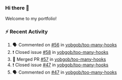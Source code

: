 ### Hi there 👋
Welcome to my portfolio!

### ⚡ Recent Activity
<!--START_SECTION:activity-->
1. 🗣 Commented on [#56](https://github.com/yobgob/too-many-hooks/issues/56) in [yobgob/too-many-hooks](https://github.com/yobgob/too-many-hooks)
2. ❗️ Closed issue [#58](https://github.com/yobgob/too-many-hooks/issues/58) in [yobgob/too-many-hooks](https://github.com/yobgob/too-many-hooks)
3. 🎉 Merged PR [#57](https://github.com/yobgob/too-many-hooks/pull/57) in [yobgob/too-many-hooks](https://github.com/yobgob/too-many-hooks)
4. ❗️ Closed issue [#47](https://github.com/yobgob/too-many-hooks/issues/47) in [yobgob/too-many-hooks](https://github.com/yobgob/too-many-hooks)
5. 🗣 Commented on [#47](https://github.com/yobgob/too-many-hooks/issues/47) in [yobgob/too-many-hooks](https://github.com/yobgob/too-many-hooks)
<!--END_SECTION:activity-->
